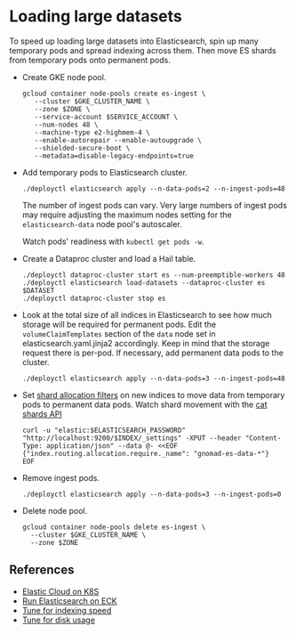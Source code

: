 # Loading large datasets

To speed up loading large datasets into Elasticsearch, spin up many temporary pods and spread indexing across them.
Then move ES shards from temporary pods onto permanent pods.

- Create GKE node pool.

  ```
  gcloud container node-pools create es-ingest \
     --cluster $GKE_CLUSTER_NAME \
     --zone $ZONE \
     --service-account $SERVICE_ACCOUNT \
     --num-nodes 48 \
     --machine-type e2-highmem-4 \
     --enable-autorepair --enable-autoupgrade \
     --shielded-secure-boot \
     --metadata=disable-legacy-endpoints=true
  ```

- Add temporary pods to Elasticsearch cluster.

  ```
  ./deployctl elasticsearch apply --n-data-pods=2 --n-ingest-pods=48
  ```

  The number of ingest pods can vary. Very large numbers of ingest pods may require adjusting the maximum nodes
  setting for the `elasticsearch-data` node pool's autoscaler.

  Watch pods' readiness with `kubectl get pods -w`.

- Create a Dataproc cluster and load a Hail table.

  ```
  ./deployctl dataproc-cluster start es --num-preemptible-workers 48
  ./deployctl elasticsearch load-datasets --dataproc-cluster es $DATASET
  ./deployctl dataproc-cluster stop es
  ```

- Look at the total size of all indices in Elasticsearch to see how much storage will be required for permanent pods.
  Edit the `volumeClaimTemplates` section of the `data` node set in elasticsearch.yaml.jinja2 accordingly. Keep in mind
  that the storage request there is per-pod. If necessary, add permanent data pods to the cluster.

  ```
  ./deployctl elasticsearch apply --n-data-pods=3 --n-ingest-pods=48
  ```

- Set [shard allocation filters](https://www.elastic.co/guide/en/elasticsearch/reference/current/shard-allocation-filtering.html)
  on new indices to move data from temporary pods to permanent data pods. Watch shard movement with the
  [cat shards API](https://www.elastic.co/guide/en/elasticsearch/reference/current/cat-shards.html)

  ```
  curl -u "elastic:$ELASTICSEARCH_PASSWORD" "http://localhost:9200/$INDEX/_settings" -XPUT --header "Content-Type: application/json" --data @- <<EOF
  {"index.routing.allocation.require._name": "gnomad-es-data-*"}
  EOF
  ```

- Remove ingest pods.

  ```
  ./deployctl elasticsearch apply --n-data-pods=3 --n-ingest-pods=0
  ```

- Delete node pool.

  ```
  gcloud container node-pools delete es-ingest \
    --cluster $GKE_CLUSTER_NAME \
    --zone $ZONE
  ```

## References

- [Elastic Cloud on K8S](https://www.elastic.co/guide/en/cloud-on-k8s/current/k8s-overview.html)
- [Run Elasticsearch on ECK](https://www.elastic.co/guide/en/cloud-on-k8s/current/k8s-elasticsearch-specification.html)
- [Tune for indexing speed](https://www.elastic.co/guide/en/elasticsearch/reference/master/tune-for-indexing-speed.html)
- [Tune for disk usage](https://www.elastic.co/guide/en/elasticsearch/reference/master/tune-for-disk-usage.html)
